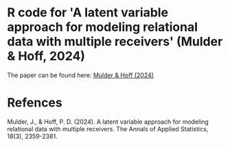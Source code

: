 
# R code for 'A latent variable approach for modeling relational data with multiple receivers' (Mulder & Hoff, 2024)

The paper can be found here: [Mulder & Hoff (2024)](https://projecteuclid.org/journals/annals-of-applied-statistics/volume-18/issue-3/A-latent-variable-approach-for-modeling-relational-data-with-multiple/10.1214/24-AOAS1885.full)

# Refences

Mulder, J., & Hoff, P. D. (2024). A latent variable approach for modeling relational data with multiple receivers. The Annals of Applied Statistics, 18(3), 2359-2381.

